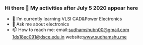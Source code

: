 ### Hi there 👋 My activities after July 5 2020 appear here
- 🌱 I’m currently learning VLSI CAD&Power Electronics
- 💬 Ask me about electronics
- 📫 How to reach me: email:sudhamshubn00@gmail.com
                            1ds18ec091@dsce.edu.in
                    website:www.sudhamshu.me <Get your daily dose of technology now at sudhamshu.me>
